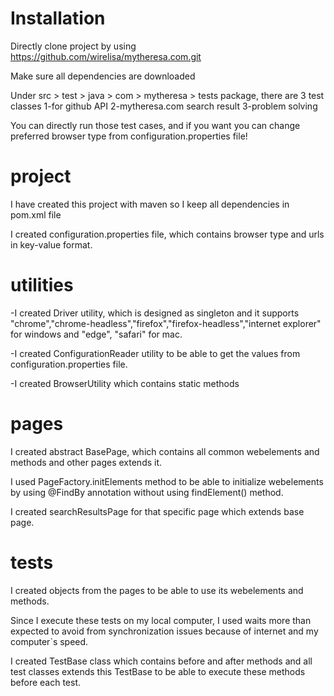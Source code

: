 # Installation
Directly clone project by using https://github.com/wirelisa/mytheresa.com.git

Make sure all dependencies are downloaded

Under src > test > java > com > mytheresa > tests package, there are 3 test classes
1-for github API
2-mytheresa.com search result
3-problem solving

You can directly run those test cases, and if you want you can change preferred browser type from configuration.properties file!

# project
I have created this project with maven so I keep all dependencies in pom.xml file

I created configuration.properties file, which contains browser type and urls in key-value format.

# utilities
-I created Driver utility, which is designed as singleton and it supports "chrome","chrome-headless","firefox","firefox-headless","internet explorer" for windows and "edge", "safari" for mac.

-I created ConfigurationReader utility to be able to get the values from configuration.properties file.

-I created BrowserUtility which contains static methods

# pages
I created abstract BasePage, which contains all common webelements and methods and other pages extends it.

I used PageFactory.initElements method to be able to initialize webelements by using @FindBy annotation without using findElement() method.

I created searchResultsPage for that specific page which extends base page.


# tests
I created objects from the pages to be able to use its webelements and methods. 

Since I execute these tests on my local computer, I used waits more than expected to avoid from synchronization issues because of internet and my computer`s speed.

I created TestBase class which contains before and after methods and all test classes extends this TestBase to be able to execute these methods before each test.




